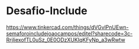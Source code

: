 # Desafio-Include
https://www.tinkercad.com/things/dVGvlPnUEwn-semaforoincludejoaocampos/editel?sharecode=3c-RrjliexofTL0uSz_0E0ODzXUKIqKFyNp_a3wRwtw
